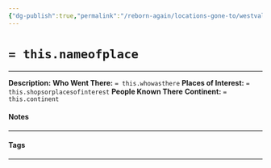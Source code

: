 ```yaml
---
{"dg-publish":true,"permalink":"/reborn-again/locations-gone-to/westvale/depot-1/"}
---
```


# `= this.nameofplace`
---
**Description:** 
**Who Went There:** `= this.whowasthere`
**Places of Interest:** `= this.shopsorplacesofinterest`
**People Known There** 
**Continent:** `= this.continent`

#### Notes
---

#### Tags 
---

